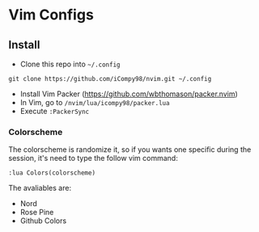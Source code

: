 # Vim Configs

## Install
- Clone this repo into `~/.config`

`git clone https://github.com/iCompy98/nvim.git ~/.config`

- Install Vim Packer (https://github.com/wbthomason/packer.nvim)
- In Vim, go to `/nvim/lua/icompy98/packer.lua`
- Execute `:PackerSync`

### Colorscheme

The colorscheme is randomize it, so if you wants one specific during the session, it's need to type the follow vim command:

`:lua Colors(colorscheme)`

The avaliables are:

- Nord
- Rose Pine
- Github Colors

